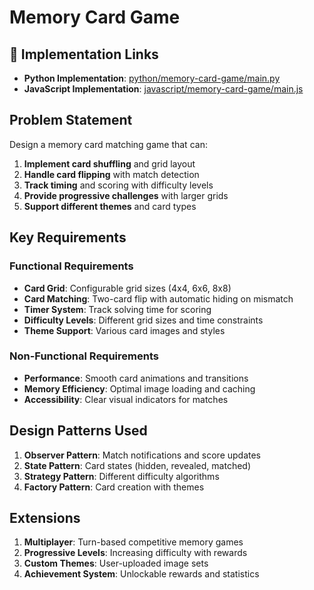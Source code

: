 # Memory Card Game

## 🔗 Implementation Links
- **Python Implementation**: [python/memory-card-game/main.py](python/memory-card-game/main.py)
- **JavaScript Implementation**: [javascript/memory-card-game/main.js](javascript/memory-card-game/main.js)

## Problem Statement

Design a memory card matching game that can:

1. **Implement card shuffling** and grid layout
2. **Handle card flipping** with match detection
3. **Track timing** and scoring with difficulty levels
4. **Provide progressive challenges** with larger grids
5. **Support different themes** and card types

## Key Requirements

### Functional Requirements
- **Card Grid**: Configurable grid sizes (4x4, 6x6, 8x8)
- **Card Matching**: Two-card flip with automatic hiding on mismatch
- **Timer System**: Track solving time for scoring
- **Difficulty Levels**: Different grid sizes and time constraints
- **Theme Support**: Various card images and styles

### Non-Functional Requirements
- **Performance**: Smooth card animations and transitions
- **Memory Efficiency**: Optimal image loading and caching
- **Accessibility**: Clear visual indicators for matches

## Design Patterns Used

1. **Observer Pattern**: Match notifications and score updates
2. **State Pattern**: Card states (hidden, revealed, matched)
3. **Strategy Pattern**: Different difficulty algorithms
4. **Factory Pattern**: Card creation with themes

## Extensions

1. **Multiplayer**: Turn-based competitive memory games
2. **Progressive Levels**: Increasing difficulty with rewards
3. **Custom Themes**: User-uploaded image sets
4. **Achievement System**: Unlockable rewards and statistics